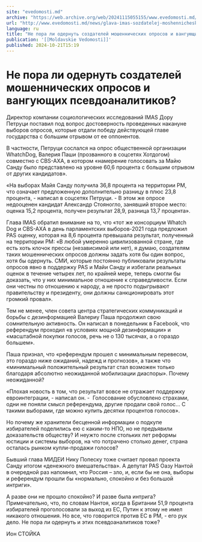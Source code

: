 ```yaml
---
site: "evedomosti.md"
archive: "https://web.archive.org/web/20241115055155/www.evedomosti.md/news/glava-imas-sozdatelej-moshennicheskih-oprosov-nuzhno-odernut"
url: "http://www.evedomosti.md/news/glava-imas-sozdatelej-moshennicheskih-oprosov-nuzhno-odernut"
language: ru
title: "Не пора ли одернуть создателей мошеннических опросов и вангующих псевдоаналитиков?"
publication: '[[Moldavskie Vedomosti]]'
published: 2024-10-21T15:19
---
```


# Не пора ли одернуть создателей мошеннических опросов и вангующих псевдоаналитиков?

Директор компании социологических исследований IMAS Дору Петруци поставил под вопрос достоверность проведенных накануне выборов опросов, которые отдали победу действующей главе государства с большим отрывом от ее оппонентов.

В частности, Петруци сослался на опрос общественной организации WhatchDog, Валерия Паши (прозванного в соцсетях Хотдогом) совместно с CBS-AXA, в котором «намерение голосовать за Майю Санду было представлено на уровне 60,6 процента с большим отрывом от других кандидатов».

«На выборах Майя Санду получила 36,8 процента на территории РМ, что означает предложенную дополнительно разницу в плюс 23,8 процента, - написал в соцсетях Петруци. - В этом же опросе недооценен кандидат Александр Стояногло, занявший второе место: оценка 15,2 процента, получен результат 28,9, разница 13,7 процента».

Глава IMAS обратил внимание на то, что «тот же консорциум Whatch Dog и CBS-AXA в день парламентских выборов-2021 года предложил PAS оценку, которая на 8,6 процента превышала результат, полученный на территории РМ: «В любой умеренно цивилизованной стране, где есть хоть клочок прессы (независимой или нет), я думаю, создателям таких мошеннических опросов должны задать хотя бы один вопрос, хотя бы одернуть. СМИ, которые постоянно публиковали результаты опросов явно в поддержку PAS и Майи Санду и избегали реальных оценок в течение четырех лет, по крайней мере, теперь смогли бы доказать, что у них минимальное отношение к справедливости. Если они честны по отношению к народу, а не просто подыгрывают правительству и президенту, они должны санкционировать этот громкий провал».

Тем не менее, член совета центра стратегических коммуникаций и борьбы с дезинформацией Валериу Паша продолжил свою сомнительную активность. Он написал в понедельник в Facebook, что референдум проходил «в условиях мощной дезинформации» и «масштабной покупки голосов, речь не о 130 тысячах, а о гораздо большем».

Паша признал, что «референдум прошел с минимальным перевесом, это гораздо ниже ожиданий, надежд и прогнозов», а также что «минимальный положительный результат стал возможен только благодаря абсолютно неожиданной мобилизации диаспоры». Почему неожиданной?

«Плохая новость в том, что результат вовсе не отражает поддержку евроинтеграции, - написал он. -  Голосование обусловлено страхами, одни не поняли смысл референдума, другие продали свой голос... С такими выборами, где можно купить десятки процентов голосов».

Но почему же хранители бесценной информации о подкупе избирателей поделились ею с каким-то НПО, но не предъявили доказательств обществу? И неужто после стольких лет реформы юстиции и системы выборов, на что потрачено столько денег, страна осталась рынком купли-продажи голосов?

Бывший глава МИДЕИ Нику Попеску тоже считает провал проекта Санду итогом «денежного вмешательства». А депутат PAS Оазу Нантой в очередной раз напомнил, что Россия – зло, и, если бы не она, выборы и референдум прошли бы «нормально, спокойно и без большой интриги».

А разве они не прошло спокойно? И разве была интрига? Примечательно, что, по словам Нантоя, когда в Британии 51,9 процента избирателей проголосовали за выход из ЕС, Путин к этому не имел никакого отношения. Но все, что говорится против ЕС в РМ, - его рук дело. Не пора ли одернуть и этих псевдоаналитиков тоже?

Ион СТОЙКА